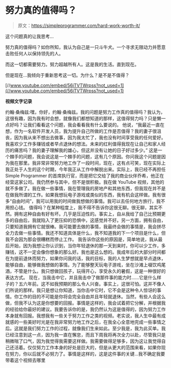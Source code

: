# 努力真的值得吗？

> 原文：<https://simpleprogrammer.com/hard-work-worth-it/>

这个问题真的让我思考…

努力真的值得吗？如你所知，我认为自己是一只斗牛犬。一个寻求无限动力并愿意击败任何人以保持领先的人。

而这一切都需要努力。努力超越所有人。这是我的生活。直到现在。

但是现在…我倾向于重新思考这一切。为什么？是不是不值得？

[//www.youtube.com/embed/56iTVTWrpss?not_used=1](//www.youtube.com/embed/56iTVTWrpss?not_used=1)

**视频文字记录**

约翰·桑梅兹:嘿，你好，约翰·桑梅兹。我的问题是努力工作真的值得吗？我认为，这很有趣，因为我有时会想，就像我们都想知道的那样，这值得努力吗？只是懒一点好吗？让我们看看这个问题，我会看看我有什么要说的。
他说，“我最近一直在想，作为一名软件开发人员，我为提升自己所做的工作是否值得？我的妻子很沮丧，因为我从来不想出去做事，因为我太忙了，我也没有时间享受我的任何爱好。我喜欢少工作多赚钱或者早点退休的想法。未来的红利值得我现在让自己和家人经历的痛苦吗？我的妻子理解我的雄心，但这并没有让她的日子好过多少。”
这是一个棘手的问题，我会说这是一个棘手的问题，这有几个原因。你问我这个问题是因为我在那里。我非常非常努力地工作了一段时间，现在，这有点可笑，现在实际上我正处于人生的这个时期，今年我正从工作中解脱出来。实际上，我已经不再担任 Simple Programmer 的首席执行官，而是把它交给了我的商业伙伴乔希，他正在经营这家公司。我仍然参与其中，但不是很积极。我在做 YouTube 视频，其他的就不多做了。我在做一些事情，我在管理我的房地产和其他东西，但我现在并不是在做我所谓的工作。如果我想玩电子游戏或类似的东西，我有机会这样做。我有很多“自由时间”，我可以用我的时间做我想做的事情。我可以去任何地方旅行，我不用担心钱。
值得吗？在某种程度上，我不得不告诉你这很无聊。很无聊，其实不然。拥有这种自由有好有坏。几乎是压迫性的。事实上，自从我给了自己比预期更多的自由后，我就陷入了更压抑的恐惧中，这感觉并不好。另一方面，拥有自由，只要知道我拥有它就很棒。我可能要去做的事情，我最终会做的事情是，我会拼尽全力去做一些事情。我还不知道具体是什么，我不知道我的下一个项目是什么，但我不会因为那会很糟糕而停止工作。
我告诉你这些的原因是，简单地说，我从最后开始，因为我想让你认识到，当你年轻退休的那一天到来时，你可以少工作，多赚钱，这不一定会像你想象的那么好。我也是这么想的。我成年后的大部分时间都在为提前退休而努力，如果你问我的话，我的目标，我的人生梦想就是早点退休，能够自由，能够做我想做的事情。为了能够整天玩电子游戏，坐在沙滩上啜饮鸡尾酒，不管是什么。我只想做回孩子，玩得开心，享受永久的暑假，这是一种很好的表达方式。
现在，当我击中它，并且我击中了做那件事的能力时……它是什么样子的？五六年前。这不如我预期的那么令人兴奋。事实上，这很可怕。这并不像人们所说的那样。我只是想让你知道，当你击中它时，它不会是这种令人惊讶的事情。你工作的目的不可能是你将会完全自由并且年轻就退休。当然，有些人会这么做，但我不认为这是你想要的回报。事情是这样的，我会试着把它分解，并根据我的经验给你最好的建议。我要告诉你的是，我仍然认为这是值得的，因为努力工作本身就有回报。我想我有一些关于努力工作之类的视频。老实说，我人生中最有成就感的一些美好时光是在我非常努力地工作之后，在我全心全意地完成一些事情之后。这就是我们努力工作的过程，就像我们生来如此。至少我是，我为此买单。我已经注意到这一点，因为我一直在懈怠，而且下周我将再次全力以赴，尽管我只是稍微喘了口气，因为我觉得我需要这样做。我需要做得足够多，因为这让我觉得自己还活着。仅仅努力工作本身的好处是巨大的，但是从更大的范围来看，如果你现在努力，你以后就不必努力了。事情是这样的，这是这件事的关键…我不确定我要带着这个视频去哪里